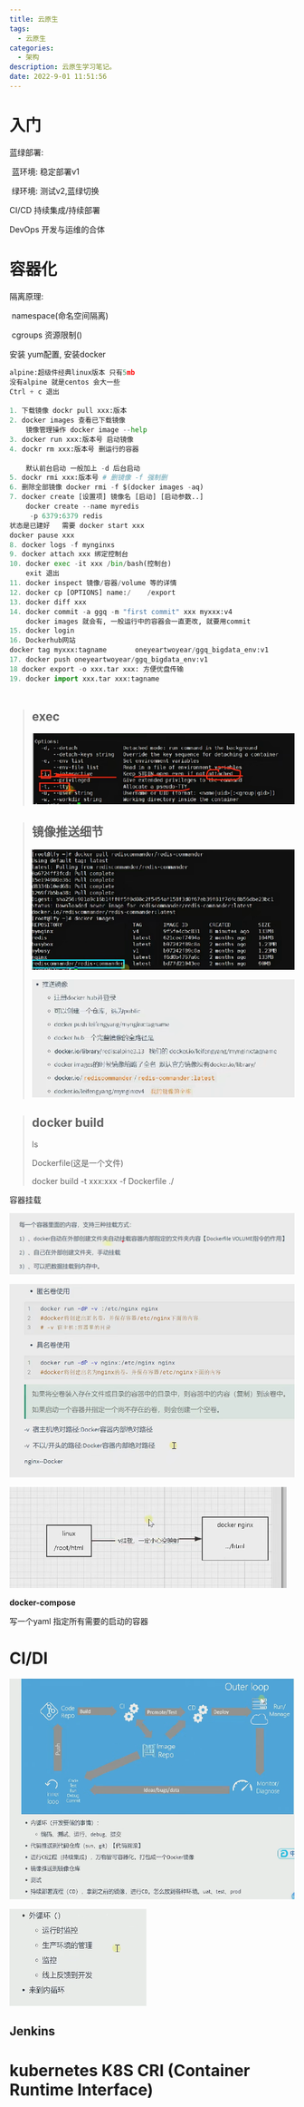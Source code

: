 ```yaml
---
title: 云原生
tags:
  - 云原生
categories:
  - 架构
description: 云原生学习笔记。
date: 2022-9-01 11:51:56
---
```




# 入门

蓝绿部署:                                           

​	蓝环境: 稳定部署v1

​	绿环境: 测试v2,蓝绿切换

CI/CD 持续集成/持续部署

DevOps 开发与运维的合体

# 容器化

隔离原理: 

​	namespace(命名空间隔离)

​	cgroups 资源限制()



安装 yum配置, 安装docker



```python
alpine:超级件经典linux版本 只有5mb
没有alpine 就是centos 会大一些
Ctrl + c 退出 

1. 下载镜像 dockr pull xxx:版本
2. docker images 查看已下载镜像
	镜像管理操作 docker image --help
3. docker run xxx:版本号 启动镜像
4. dockr rm xxx:版本号 删运行的容器
    
    默认前台启动 一般加上 -d 后台启动
5. dockr rmi xxx:版本号 # 删镜像 -f 强制删
6. 删除全部镜像 docker rmi -f $(docker images -aq)
7. docker create [设置项] 镜像名 [启动] [启动参数..]
	docker create --name myredis
     -p 6379:6379 redis
状态是已建好	 需要 docker start xxx
docker pause xxx
8. docker logs -f mynginxs
9. docker attach xxx 绑定控制台
10. docker exec -it xxx /bin/bash(控制台)
	exit 退出
11. docker inspect 镜像/容器/volume 等的详情
12. docker cp [OPTIONS] name:/    /export
13. docker diff xxx 
14. docker commit -a ggq -m "first commit" xxx myxxx:v4 
	docker images 就会有, 一般运行中的容器会一直更改, 就要用commit
15. docker login 
16. Dockerhub网站
docker tag myxxx:tagname       oneyeartwoyear/ggq_bigdata_env:v1
17. docker push oneyeartwoyear/ggq_bigdata_env:v1
18 docker export -o xxx.tar xxx: 方便优盘传输
19. docker import xxx.tar xxx:tagname



```

> ## exec
>
> ![image-20221120002721592](../images/image-20221120002721592.png)                                                                        

>## 镜像推送细节
>
>![image-20221120204315342](../images/image-20221120204315342.png)
>
>![image-20221120204338001](../images/image-20221120204338001.png)

>## docker build
>
>ls
>
>Dockerfile(这是一个文件)
>
>docker build -t xxx:xxx -f Dockerfile ./
>
>

容器挂载

![image-20221120211300790](../images/image-20221120211300790.png)

![image-20221120211507186](../images/image-20221120211507186.png)

![image-20221120211631434](../images/image-20221120211631434.png)

**docker-compose**

写一个yaml 指定所有需要的启动的容器

# CI/DI



![image-20221120213751843](../images/image-20221120213751843.png)

![image-20221120213832606](../images/image-20221120213832606.png)

## Jenkins





# kubernetes K8S  CRI (Container Runtime Interface)